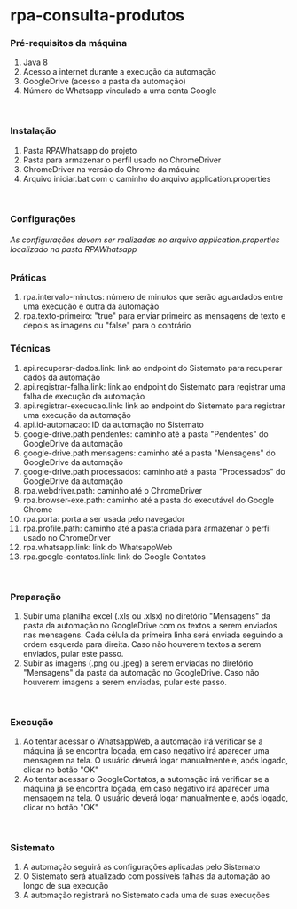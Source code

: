 # rpa-consulta-produtos

### Pré-requisitos da máquina
1) Java 8
2) Acesso a internet durante a execução da automação
3) GoogleDrive (acesso a pasta da automação)
4) Número de Whatsapp vinculado a uma conta Google

<br>

### Instalação
1) Pasta RPAWhatsapp do projeto
2) Pasta para armazenar o perfil usado no ChromeDriver
3) ChromeDriver na versão do Chrome da máquina
4) Arquivo iniciar.bat com o caminho do arquivo application.properties

<br>

### Configurações
###### As configurações devem ser realizadas no arquivo application.properties localizado na pasta RPAWhatsapp
### Práticas
1) rpa.intervalo-minutos: número de minutos que serão aguardados entre uma execução e outra da automação
2) rpa.texto-primeiro: "true" para enviar primeiro as mensagens de texto e depois as imagens ou "false" para o contrário
### Técnicas
1) api.recuperar-dados.link: link ao endpoint do Sistemato para recuperar dados da automação
2) api.registrar-falha.link: link ao endpoint do Sistemato para registrar uma falha de execução da automação
3) api.registrar-execucao.link: link ao endpoint do Sistemato para registrar uma execução da automação
4) api.id-automacao: ID da automação no Sistemato
5) google-drive.path.pendentes: caminho até a pasta "Pendentes" do GoogleDrive da automação
6) google-drive.path.mensagens: caminho até a pasta "Mensagens" do GoogleDrive da automação
7) google-drive.path.processados: caminho até a pasta "Processados" do GoogleDrive da automação
8) rpa.webdriver.path: caminho até o ChromeDriver
9) rpa.browser-exe.path: caminho até a pasta do executável do Google Chrome
10) rpa.porta: porta a ser usada pelo navegador
11) rpa.profile.path: caminho até a pasta criada para armazenar o perfil usado no ChromeDriver
12) rpa.whatsapp.link: link do WhatsappWeb
13) rpa.google-contatos.link: link do Google Contatos

<br>

### Preparação
1) Subir uma planilha excel (.xls ou .xlsx) no diretório "Mensagens" da pasta da automação no GoogleDrive com os textos a serem enviados nas mensagens. Cada célula da primeira linha será enviada seguindo a ordem esquerda para direita. Caso não houverem textos a serem enviados, pular este passo.
2) Subir as imagens (.png ou .jpeg) a serem enviadas no diretório "Mensagens" da pasta da automação no GoogleDrive. Caso não houverem imagens a serem enviadas, pular este passo.

<br>

### Execução
1) Ao tentar acessar o WhatsappWeb, a automação irá verificar se a máquina já se encontra logada, em caso negativo irá aparecer uma mensagem na tela. O usuário deverá logar manualmente e, após logado, clicar no botão "OK"
2) Ao tentar acessar o GoogleContatos, a automação irá verificar se a máquina já se encontra logada, em caso negativo irá aparecer uma mensagem na tela. O usuário deverá logar manualmente e, após logado, clicar no botão "OK"

<br>

### Sistemato
1) A automação seguirá as configurações aplicadas pelo Sistemato
2) O Sistemato será atualizado com possíveis falhas da automação ao longo de sua execução
3) A automação registrará no Sistemato cada uma de suas execuções